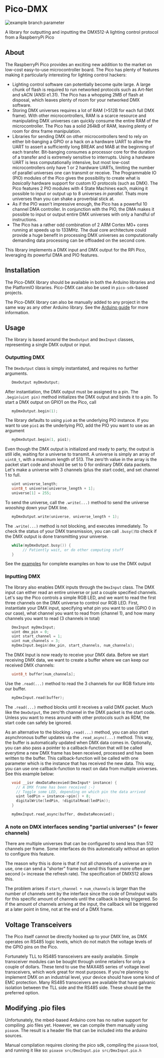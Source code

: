 # Pico-DMX

![example branch parameter](https://github.com/jostlowe/Pico-DMX/actions/workflows/Arduino-lint.yml/badge.svg?branch=arduino-port)

A library for outputting and inputting the DMX512-A lighting control protocol from a RaspberryPi Pico

## About

The RaspberryPi Pico provides an exciting new addition to the market on low-cost easy-to-use microcontroller board. The Pico has plenty of features making it particularly interesting for lighting control hackers:

* Lighting control software can potentially become quite large. A large chunk of flash is required to run networked protocols such as Art-Net and sACN (ANSI e1.31). The Pico has a whopping 2MB of flash at disposal, which leaves plenty of room for your networked DMX software.
* Storing DMX universes requires a lot of RAM (>512B for each full DMX frame). With other microcontrollers, RAM is a scarce resource and manipulating DMX universes can quickly consume the entire RAM of the microcontroller. The Pico has a solid 264kB of RAM, leaving plenty of room for dmx frame manipulation.
* Libraries for sending DMX on other microcontrollers tend to rely on either bit-banging a GPIO or a hack on a hardware UART to allow the UART to assert a sufficiently long BREAK and MAB at the beginning of each transfer. Bit-banging consumes a processor core for the duration of a transfer and is extremely sensitive to interrupts. Using a hardware UART is less computationally intensive, but most low-cost microcontrollers only have 1 or 2 hardware UARTs, limiting the number of parallel universes one can transmit or receive. The Programmable IO (PIO) modules of the Pico gives the possibility to create what is _basically_ hardware support for custom IO protocols (such as DMX). The Pico features 2 PIO modules with 4 State Machines each, making it possible to input or output up to 8 universes _in parallel_. Thats more universes than you can shake a proverbial stick at.
* As if the PIO wasn't impressive enough, the Pico has a powerful 10 channel DMA controller. In conjunction with the PIO, the DMA makes it possible to input or output entire DMX universes with only a handful of instructions.
* The Pico has a rather odd combination of 2 ARM Cortex M0+ cores running at speeds up to 133MHz. The dual core architecture could provide a huge benefit in processing DMX universes as computationally demanding data processing can be offloaded on the second core.

This library implements a DMX input and DMX output for the RPi Pico, leveraging its powerful DMA and PIO features. 


## Installation
The Pico-DMX library should be available in both the Arduino libraries and the PlatformIO libraries. Pico-DMX can also be used in `pico-sdk`-based projects.

The Pico-DMX library can also be manually added to any project in the same way as any other Arduino library. See the [Arduino guide](https://www.arduino.cc/en/guide/libraries) for more information. 

## Usage

The library is based around the `DmxOutput` and `DmxInput` classes, representing a single DMX output or input. 

### Outputting DMX
The `DmxOutput` class is simply instantiated, and requires no further arguments.

```C++
   DmxOutput myDmxOutput;
```

After instantiation, the DMX output must be assigned to a pin. The `.begin(uint pin)` method initializes the DMX output and binds it to a pin. To start a DMX output on GPIO1 on the Pico, call

```C++
   myDmxOutput.begin(1);
```

The library defaults to using `pio0` as the underlying PIO instance. If you want to use `pio1` as the underlying PIO, add the PIO you want to use as an argument

```C++
   myDmxOutput.begin(1, pio1);
```

Even though the DMX output is initialized and ready to party, the output is still idle, waiting for a universe to transmit. A universe is simply an array of `uint8_t`, with a maximum length of 513. The zero'th value in the array is the packet start code and should be set to 0 for ordinary DMX data packets. Let's make a universe with 3 channels (plus the start code), and set channel 1 to full.

```C++
   uint universe_length;
   uint8_t universe[universe_length + 1]; 
   universe[1] = 255;
```

To send the universe, call the `.write(...)` method to send the universe _wooshing_ down your DMX line. 

```C++
   myDmxOutput.write(universe, universe_length + 1);
```

The `.write(...)` method is not blocking, and executes immediately. To check the status of your DMX transmission, you can call `.busy()`to check if the DMX output is done transmitting your universe.

```C++
   while(myDmxOutput.busy()) {
        // Patiently wait, or do other computing stuff
   }
```

See the [examples](examples/) for complete examples on how to use the DMX output

### Inputting DMX
The library also enables DMX inputs through the `DmxInput` class. The DMX input can either read an entire universe or just a couple specified channels. Let's say the Pico controls a simple RGB LED, and we want to read the first three channels on the DMX universe to control our RGB LED. First, instantiate your DMX input, specifying what pin you want to use (GPIO 0 in our case), what channel you want to read from (channel 1), and how many channels you want to read (3 channels in total)

```C++
   DmxInput myDmxInput;
   uint dmx_pin = 0;
   uint start_channel = 1;
   uint num_channels = 3;
   myDmxInput.begin(dmx_pin, start_channels, num_channels);
```

The DMX Input is now ready to receive your DMX data. Before we start receiving DMX data, we want to create a buffer where we can keep our received DMX channels:

```C++
   uint8_t buffer[num_channels]; 
```

Use the `.read(...)` method to read the 3 channels for our RGB fixture into our buffer.

```C++
   myDmxInput.read(buffer);
```

The `.read(...)` method blocks until it receives a valid DMX packet. Much like the `DmxOutput`, the zero'th channel in the DMX packet is the start code. Unless you want to mess around with other protocols such as RDM, the start code can safely be ignored.

As an alternative to the blocking `.read(...)` method, you can also start asynchronous buffer updates via the `.read_async(...)` method. This way, the buffer is automatically updated when DMX data comes in.
Optionally, you can also pass a pointer to a callback-function that will be called everytime a new DMX frame has been received, processed and has been written to the buffer. This callback-function will be called with one parameter which is the instance that has received the new data. This way, you can use one callback-function to react on data from multiple universes. See this example below:

```C++
   void __isr dmxDataRecevied(DmxInput* instance) {
     // A DMX frame has been received :-)
     // Toggle some LED, depending on which pin the data arrived
     uint ledPin = instance->pin() + 8;
     digitalWrite(ledPin, !digitalRead(ledPin));
   }

   myDmxInput.read_async(buffer, dmxDataRecevied);
```

### A note on DMX interfaces sending "partial universes" (= fewer channels)
There are multiple universes that can be configured to send less than 512 channels per frame. Some interfaces do this automatically without an option to configure this feature.

The reason why this is done is that if not all channels of a universe are in use, one can send a "shorter" frame but send this frame more often per second (= increase the refresh rate). The specification of DMX512 allows this.

The problem arises if `start_channel + num_channels` is larger than the number of channels sent by the interface since the code of DmxInput waits for this specific amount of channels until the callback is being triggered. So if the amount of channels arriving at the input, the callback will be triggered at a later point in time, not at the end of a DMX frame.

## Voltage Transceivers
The Pico itself cannot be directly hooked up to your DMX line, as DMX operates on RS485 logic levels, 
which do not match the voltage levels of the GPIO pins on the Pico. 

Fortunately TLL to RS485 transceivers are easily available. Simple transceiver modules can be bought through online retailers for only a couple of dollars. These tend to use the MAX485 series of voltage level transceivers, which work great for most purposes. If you're planning to implement DMX on an industrial level, your device should have some kind of EMC protection. Many RS485 transceivers are available that have galvanic isolation between the TLL side and the RS485 side. These should be the preferred option.

## Modifying .pio files

Unfortunately, the mbed-based Arduino core has no native support for compiling .pio files yet.
However, we can compile them manually using `pioasm`. The result is a header file that can be included into the arduino sources.

Manual compilation requires cloning the pico sdk, compiling the `pioasm` tool, and running it like so:
`pioasm src/DmxInput.pio src/DmxInput.pio.h`
